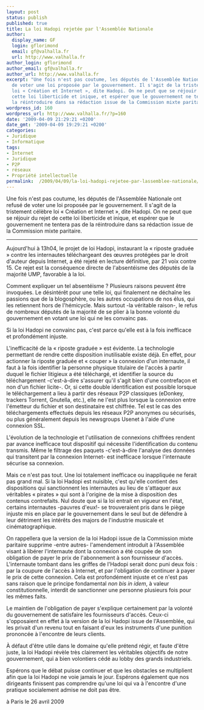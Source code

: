 ```yaml
---
layout: post
status: publish
published: true
title: La loi Hadopi rejetée par l'Assemblée Nationale
author:
  display_name: GF
  login: gflorimond
  email: gf@valhalla.fr
  url: http://www.valhalla.fr
author_login: gflorimond
author_email: gf@valhalla.fr
author_url: http://www.valhalla.fr
excerpt: "Une fois n'est pas coutume, les députés de l'Assemblée Nationale ont refusé
  de voter une loi proposée par le gouvernement. Il s'agit de la tristement célèbre
  loi « Création et Internet », dite Hadopi. On ne peut que se réjouir du rejet de
  cette loi liberticide et inique, et espérer que le gouvernement ne tentera pas de
  la réintroduire dans sa rédaction issue de la Commission mixte paritaire.\r\n\r\n"
wordpress_id: 160
wordpress_url: http://www.valhalla.fr/?p=160
date: '2009-04-09 21:29:21 +0200'
date_gmt: '2009-04-09 19:29:21 +0200'
categories:
- Juridique
- Informatique
tags:
- Internet
- Juridique
- P2P
- réseaux
- Propriété intellectuelle
permalink:  /2009/04/09/la-loi-hadopi-rejetee-par-lassemblee-nationale/
---
```

<p>Une fois n'est pas coutume, les députés de l'Assemblée Nationale ont refusé de voter une loi proposée par le gouvernement. Il s'agit de la tristement célèbre loi « Création et Internet », dite Hadopi. On ne peut que se réjouir du rejet de cette loi liberticide et inique, et espérer que le gouvernement ne tentera pas de la réintroduire dans sa rédaction issue de la Commission mixte paritaire.</p>
<p><a id="more"></a><a id="more-160"></a></p>
<hr />
Aujourd'hui à 13h04, le projet de loi Hadopi, instaurant la « riposte graduée » contre les internautes téléchargeant des œuvres protégées par le droit d'auteur depuis Internet, a été rejeté en lecture définitive, par 21 voix contre 15. Ce rejet est la conséquence directe de l'absentéisme des députés de la majorité UMP, favorable à la loi.</p>
<p>Comment expliquer un tel absentéisme ? Plusieurs raisons peuvent être invoquées. Le désintérêt pour une telle loi, qui finalement ne déchaîne les passions que de la blogosphère, ou les autres occupations de nos élus, qui les retiennent hors de l'hémicycle. Mais surtout -la véritable raison-, le refus de nombreux députés de la majorité de se plier à la bonne volonté du gouvernement en votant une loi qui ne les convainc pas.</p>
<p>Si la loi Hadopi ne convainc pas, c'est parce qu'elle est à la fois inefficace et profondément injuste.</p>
<p>L'inefficacité de la « riposte graduée » est évidente. La technologie permettant de rendre cette disposition inutilisable existe déjà. En effet, pour actionner la riposte graduée et « couper » la connexion d'un internaute, il faut à la fois identifier la personne physique titulaire de l'accès à partir duquel le fichier litigieux a été téléchargé, et identifier la source du téléchargement -c'est-à-dire s'assurer qu'il s'agit bien d'une contrefaçon et non d'un fichier licite-. Or, si cette double identification est possible lorsque le téléchargement a lieu à partir des réseaux P2P classiques (eDonkey, trackers Torrent, Gnutella, etc.), elle ne l'est plus lorsque la connexion entre l'émetteur du fichier et son destinataire est chiffrée. Tel est le cas des téléchargements effectués depuis les réseaux P2P anonymes ou sécurisés, ou plus généralement depuis les newsgroups Usenet à l'aide d'une connexion SSL.</p>
<p>L'évolution de la technologie et l'utilisation de connexions chiffrées rendent par avance inefficace tout dispositif qui nécessite l'identification du contenu transmis. Même le filtrage des paquets -c'est-à-dire l'analyse des données qui transitent par la connexion Internet- est inefficace lorsque l'internaute sécurise sa connexion.</p>
<p>Mais ce n'est pas tout. Une loi totalement inefficace ou inappliquée ne ferait pas grand mal. Si la loi Hadopi est nuisible, c'est qu'elle contient des dispositions qui sanctionnent les internautes au lieu de s'attaquer aux véritables « pirates » qui sont à l'origine de la mise à disposition des contenus contrefaits. Nul doute que si la loi entrait en vigueur en l'état, certains internautes -pauvres d'eux!- se trouveraient pris dans le piège injuste mis en place par le gouvernement dans le seul but de défendre à leur détriment les intérêts des majors de l'industrie musicale et cinématographique.</p>
<p>On rappellera que la version de la loi Hadopi issue de la Commission mixte paritaire supprime -entre autres- l'amendement introduit à l'Assemblée visant à libérer l'internaute dont la connexion a été coupée de son obligation de payer le prix de l'abonnement à son fournisseur d'accès. L'internaute tombant dans les griffes de l'Hadopi serait donc puni deux fois : par la coupure de l'accès à Internet, et par l'obligation de continuer à payer le prix de cette connexion. Cela est profondément injuste et ce n'est pas sans raison que le principe fondamental <i>non bis in idem</i>, à valeur constitutionnelle, interdit de sanctionner une personne plusieurs fois pour les mêmes faits.</p>
<p>Le maintien de l'obligation de payer s'explique certainement par la volonté du gouvernement de satisfaire les fournisseurs d'accès. Ceux-ci s'opposaient en effet à la version de la loi Hadopi issue de l'Assemblée, qui les privait d'un revenu tout en faisant d'eux les instruments d'une punition prononcée à l'encontre de leurs clients.</p>
<p>À défaut d'être utile dans le domaine qu'elle prétend régir, et faute d'être juste, la loi Hadopi révèle très clairement les véritables objectifs de notre gouvernement, qui a bien volontiers cédé au lobby des grands industriels.</p>
<p>Espérons que le débat puisse continuer et que les obstacles se multiplient afin que la loi Hadopi ne voie jamais le jour. Espérons également que nos dirigeants finissent pas comprendre qu'une loi qui va à l'encontre d'une pratique socialement admise ne doit pas être.</p>
<p>à Paris le 26 avril 2009</p>
